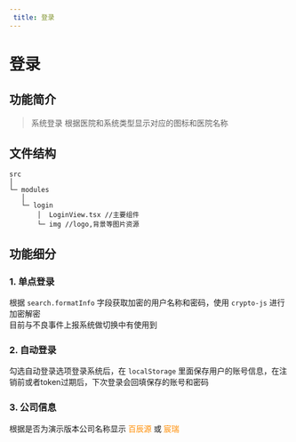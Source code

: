```yaml
---
 title: 登录
---   
```

# 登录
## 功能简介
> 系统登录 根据医院和系统类型显示对应的图标和医院名称
  
## 文件结构
```
src 
│
└─ modules
   │
   └─ login
       │  LoginView.tsx //主要组件
       └─ img //logo,背景等图片资源
```
  
## 功能细分
### 1. 单点登录
根据 `search.formatInfo` 字段获取加密的用户名称和密码，使用 `crypto-js` 进行加密解密  
目前与不良事件上报系统做切换中有使用到
  
### 2. 自动登录
勾选自动登录选项登录系统后，在 `localStorage` 里面保存用户的账号信息，在注销前或者token过期后，下次登录会回填保存的账号和密码
### 3. 公司信息
根据是否为演示版本公司名称显示 <font color=darkorange>百辰源</font> 或 <font color=darkorange>宸瑞</font>







